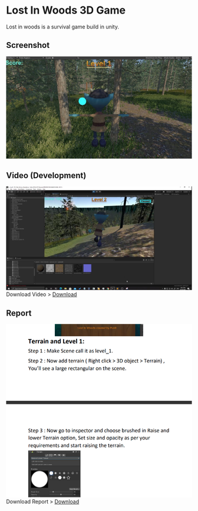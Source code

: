 
# Lost In Woods 3D Game

Lost in woods is a survival game build in unity. 


## Screenshot

![Game Screenshot](https://raw.githubusercontent.com/0xAnuj/Lost-in-Woods-3D-Game/main/Screenshot/Screenshot1.png)

## Video (Development)

![Game Video](https://raw.githubusercontent.com/0xAnuj/Lost-in-Woods-3D-Game/main/Screenshot/Screenshot3.png)
Download Video >
[Download](https://github.com/0xAnuj/Lost-in-Woods-3D-Game/blob/main/Video/Development_Phase_video.mp4)

## Report

![Progess Report](https://raw.githubusercontent.com/0xAnuj/Lost-in-Woods-3D-Game/main/Screenshot/Screenshot2.png)
Download Report >
[Download](https://github.com/0xAnuj/Lost-in-Woods-3D-Game/blob/main/Report/Progess%20Report.pdf)
